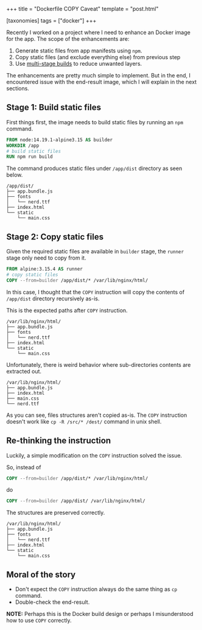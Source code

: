 +++
title = "Dockerfile COPY Caveat"
template = "post.html"

[taxonomies]
tags = ["docker"]
+++

Recently I worked on a project where I need to enhance an Docker image for the app.
The scope of the enhancements are:

1. Generate static files from app manifests using `npm`.
1. Copy static files (and exclude everything else) from previous step
1. Use [multi-stage builds](https://docs.docker.com/develop/develop-images/multistage-build/) to reduce unwanted layers.

The enhancements are pretty much simple to implement. But in the end, I encountered issue with the end-result image,
which I will explain in the next sections.

## Stage 1: Build static files

First things first, the image needs to build static files by running an `npm` command.

```dockerfile
FROM node:14.19.1-alpine3.15 AS builder
WORKDIR /app
# build static files
RUN npm run build
```

The command produces static files under `/app/dist` directory as seen below.

```plaintext
/app/dist/
├── app.bundle.js
├── fonts
│   └── nerd.ttf
├── index.html
└── static
    └── main.css
```

## Stage 2: Copy static files

Given the required static files are available in `builder` stage, the `runner` stage only need to copy from it.

```dockerfile
FROM alpine:3.15.4 AS runner
# copy static files
COPY --from=builder /app/dist/* /var/lib/nginx/html/
```

In this case, I thought that the `COPY` instruction will copy the contents of `/app/dist` directory recursively as-is.

This is the expected paths after `COPY` instruction.

```plaintext
/var/lib/nginx/html/
├── app.bundle.js
├── fonts
│   └── nerd.ttf
├── index.html
└── static
    └── main.css
```

Unfortunately, there is weird behavior where sub-directories contents are extracted out.

```plaintext
/var/lib/nginx/html/
├── app.bundle.js
├── index.html
├── main.css
└── nerd.ttf
```

As you can see, files structures aren't copied as-is. The `COPY` instruction doesn't work like `cp -R /src/* /dest/` command in unix shell.

## Re-thinking the instruction

Luckily, a simple modification on the `COPY` instruction solved the issue.

So, instead of

```dockerfile
COPY --from=builder /app/dist/* /var/lib/nginx/html/
```

do

```dockerfile
COPY --from=builder /app/dist/ /var/lib/nginx/html/
```

The structures are preserved correctly.

```plaintext
/var/lib/nginx/html/
├── app.bundle.js
├── fonts
│   └── nerd.ttf
├── index.html
└── static
    └── main.css
```

## Moral of the story

* Don't expect the `COPY` instruction always do the same thing as `cp` command.
* Double-check the end-result.

**NOTE:** Perhaps this is the Docker build design or perhaps I misunderstood how to use `COPY` correctly.
